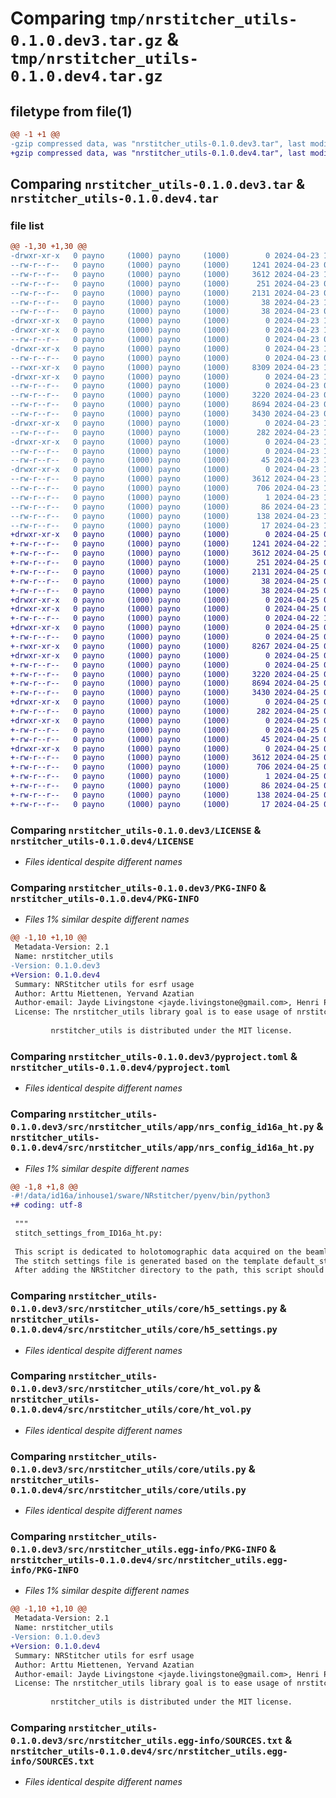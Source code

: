 # Comparing `tmp/nrstitcher_utils-0.1.0.dev3.tar.gz` & `tmp/nrstitcher_utils-0.1.0.dev4.tar.gz`

## filetype from file(1)

```diff
@@ -1 +1 @@
-gzip compressed data, was "nrstitcher_utils-0.1.0.dev3.tar", last modified: Tue Apr 23 13:42:07 2024, max compression
+gzip compressed data, was "nrstitcher_utils-0.1.0.dev4.tar", last modified: Thu Apr 25 06:37:45 2024, max compression
```

## Comparing `nrstitcher_utils-0.1.0.dev3.tar` & `nrstitcher_utils-0.1.0.dev4.tar`

### file list

```diff
@@ -1,30 +1,30 @@
-drwxr-xr-x   0 payno     (1000) payno     (1000)        0 2024-04-23 13:42:07.580072 nrstitcher_utils-0.1.0.dev3/
--rw-r--r--   0 payno     (1000) payno     (1000)     1241 2024-04-23 06:19:33.000000 nrstitcher_utils-0.1.0.dev3/LICENSE
--rw-r--r--   0 payno     (1000) payno     (1000)     3612 2024-04-23 13:42:07.580072 nrstitcher_utils-0.1.0.dev3/PKG-INFO
--rw-r--r--   0 payno     (1000) payno     (1000)      251 2024-04-23 06:19:33.000000 nrstitcher_utils-0.1.0.dev3/README.md
--rw-r--r--   0 payno     (1000) payno     (1000)     2131 2024-04-23 06:24:16.000000 nrstitcher_utils-0.1.0.dev3/pyproject.toml
--rw-r--r--   0 payno     (1000) payno     (1000)       38 2024-04-23 13:42:07.580072 nrstitcher_utils-0.1.0.dev3/setup.cfg
--rw-r--r--   0 payno     (1000) payno     (1000)       38 2024-04-23 06:34:32.000000 nrstitcher_utils-0.1.0.dev3/setup.py
-drwxr-xr-x   0 payno     (1000) payno     (1000)        0 2024-04-23 13:42:07.576073 nrstitcher_utils-0.1.0.dev3/src/
-drwxr-xr-x   0 payno     (1000) payno     (1000)        0 2024-04-23 13:42:07.576073 nrstitcher_utils-0.1.0.dev3/src/nrstitcher_utils/
--rw-r--r--   0 payno     (1000) payno     (1000)        0 2024-04-23 06:19:33.000000 nrstitcher_utils-0.1.0.dev3/src/nrstitcher_utils/__init__.py
-drwxr-xr-x   0 payno     (1000) payno     (1000)        0 2024-04-23 13:42:07.580072 nrstitcher_utils-0.1.0.dev3/src/nrstitcher_utils/app/
--rw-r--r--   0 payno     (1000) payno     (1000)        0 2024-04-23 06:19:33.000000 nrstitcher_utils-0.1.0.dev3/src/nrstitcher_utils/app/__init__.py
--rwxr-xr-x   0 payno     (1000) payno     (1000)     8309 2024-04-23 13:40:29.000000 nrstitcher_utils-0.1.0.dev3/src/nrstitcher_utils/app/nrs_config_id16a_ht.py
-drwxr-xr-x   0 payno     (1000) payno     (1000)        0 2024-04-23 13:42:07.580072 nrstitcher_utils-0.1.0.dev3/src/nrstitcher_utils/core/
--rw-r--r--   0 payno     (1000) payno     (1000)        0 2024-04-23 06:24:31.000000 nrstitcher_utils-0.1.0.dev3/src/nrstitcher_utils/core/__init__.py
--rw-r--r--   0 payno     (1000) payno     (1000)     3220 2024-04-23 07:26:52.000000 nrstitcher_utils-0.1.0.dev3/src/nrstitcher_utils/core/h5_settings.py
--rw-r--r--   0 payno     (1000) payno     (1000)     8694 2024-04-23 07:27:28.000000 nrstitcher_utils-0.1.0.dev3/src/nrstitcher_utils/core/ht_vol.py
--rw-r--r--   0 payno     (1000) payno     (1000)     3430 2024-04-23 06:34:32.000000 nrstitcher_utils-0.1.0.dev3/src/nrstitcher_utils/core/utils.py
-drwxr-xr-x   0 payno     (1000) payno     (1000)        0 2024-04-23 13:42:07.580072 nrstitcher_utils-0.1.0.dev3/src/nrstitcher_utils/resources/
--rw-r--r--   0 payno     (1000) payno     (1000)      282 2024-04-23 13:31:31.000000 nrstitcher_utils-0.1.0.dev3/src/nrstitcher_utils/resources/__init__.py
-drwxr-xr-x   0 payno     (1000) payno     (1000)        0 2024-04-23 13:42:07.580072 nrstitcher_utils-0.1.0.dev3/src/nrstitcher_utils/resources/config_files/
--rw-r--r--   0 payno     (1000) payno     (1000)        0 2024-04-23 13:41:08.000000 nrstitcher_utils-0.1.0.dev3/src/nrstitcher_utils/resources/config_files/__init__.py
--rw-r--r--   0 payno     (1000) payno     (1000)       45 2024-04-23 13:42:01.000000 nrstitcher_utils-0.1.0.dev3/src/nrstitcher_utils/version.py
-drwxr-xr-x   0 payno     (1000) payno     (1000)        0 2024-04-23 13:42:07.580072 nrstitcher_utils-0.1.0.dev3/src/nrstitcher_utils.egg-info/
--rw-r--r--   0 payno     (1000) payno     (1000)     3612 2024-04-23 13:42:07.000000 nrstitcher_utils-0.1.0.dev3/src/nrstitcher_utils.egg-info/PKG-INFO
--rw-r--r--   0 payno     (1000) payno     (1000)      706 2024-04-23 13:42:07.000000 nrstitcher_utils-0.1.0.dev3/src/nrstitcher_utils.egg-info/SOURCES.txt
--rw-r--r--   0 payno     (1000) payno     (1000)        1 2024-04-23 13:42:07.000000 nrstitcher_utils-0.1.0.dev3/src/nrstitcher_utils.egg-info/dependency_links.txt
--rw-r--r--   0 payno     (1000) payno     (1000)       86 2024-04-23 13:42:07.000000 nrstitcher_utils-0.1.0.dev3/src/nrstitcher_utils.egg-info/entry_points.txt
--rw-r--r--   0 payno     (1000) payno     (1000)      138 2024-04-23 13:42:07.000000 nrstitcher_utils-0.1.0.dev3/src/nrstitcher_utils.egg-info/requires.txt
--rw-r--r--   0 payno     (1000) payno     (1000)       17 2024-04-23 13:42:07.000000 nrstitcher_utils-0.1.0.dev3/src/nrstitcher_utils.egg-info/top_level.txt
+drwxr-xr-x   0 payno     (1000) payno     (1000)        0 2024-04-25 06:37:45.276165 nrstitcher_utils-0.1.0.dev4/
+-rw-r--r--   0 payno     (1000) payno     (1000)     1241 2024-04-22 13:12:35.000000 nrstitcher_utils-0.1.0.dev4/LICENSE
+-rw-r--r--   0 payno     (1000) payno     (1000)     3612 2024-04-25 06:37:45.276165 nrstitcher_utils-0.1.0.dev4/PKG-INFO
+-rw-r--r--   0 payno     (1000) payno     (1000)      251 2024-04-25 06:33:30.000000 nrstitcher_utils-0.1.0.dev4/README.md
+-rw-r--r--   0 payno     (1000) payno     (1000)     2131 2024-04-25 06:33:38.000000 nrstitcher_utils-0.1.0.dev4/pyproject.toml
+-rw-r--r--   0 payno     (1000) payno     (1000)       38 2024-04-25 06:37:45.276165 nrstitcher_utils-0.1.0.dev4/setup.cfg
+-rw-r--r--   0 payno     (1000) payno     (1000)       38 2024-04-25 06:33:38.000000 nrstitcher_utils-0.1.0.dev4/setup.py
+drwxr-xr-x   0 payno     (1000) payno     (1000)        0 2024-04-25 06:37:45.276165 nrstitcher_utils-0.1.0.dev4/src/
+drwxr-xr-x   0 payno     (1000) payno     (1000)        0 2024-04-25 06:37:45.276165 nrstitcher_utils-0.1.0.dev4/src/nrstitcher_utils/
+-rw-r--r--   0 payno     (1000) payno     (1000)        0 2024-04-22 12:54:51.000000 nrstitcher_utils-0.1.0.dev4/src/nrstitcher_utils/__init__.py
+drwxr-xr-x   0 payno     (1000) payno     (1000)        0 2024-04-25 06:37:45.276165 nrstitcher_utils-0.1.0.dev4/src/nrstitcher_utils/app/
+-rw-r--r--   0 payno     (1000) payno     (1000)        0 2024-04-25 06:33:38.000000 nrstitcher_utils-0.1.0.dev4/src/nrstitcher_utils/app/__init__.py
+-rwxr-xr-x   0 payno     (1000) payno     (1000)     8267 2024-04-25 06:37:15.000000 nrstitcher_utils-0.1.0.dev4/src/nrstitcher_utils/app/nrs_config_id16a_ht.py
+drwxr-xr-x   0 payno     (1000) payno     (1000)        0 2024-04-25 06:37:45.276165 nrstitcher_utils-0.1.0.dev4/src/nrstitcher_utils/core/
+-rw-r--r--   0 payno     (1000) payno     (1000)        0 2024-04-25 06:33:38.000000 nrstitcher_utils-0.1.0.dev4/src/nrstitcher_utils/core/__init__.py
+-rw-r--r--   0 payno     (1000) payno     (1000)     3220 2024-04-25 06:33:38.000000 nrstitcher_utils-0.1.0.dev4/src/nrstitcher_utils/core/h5_settings.py
+-rw-r--r--   0 payno     (1000) payno     (1000)     8694 2024-04-25 06:33:38.000000 nrstitcher_utils-0.1.0.dev4/src/nrstitcher_utils/core/ht_vol.py
+-rw-r--r--   0 payno     (1000) payno     (1000)     3430 2024-04-25 06:33:38.000000 nrstitcher_utils-0.1.0.dev4/src/nrstitcher_utils/core/utils.py
+drwxr-xr-x   0 payno     (1000) payno     (1000)        0 2024-04-25 06:37:45.276165 nrstitcher_utils-0.1.0.dev4/src/nrstitcher_utils/resources/
+-rw-r--r--   0 payno     (1000) payno     (1000)      282 2024-04-25 06:33:38.000000 nrstitcher_utils-0.1.0.dev4/src/nrstitcher_utils/resources/__init__.py
+drwxr-xr-x   0 payno     (1000) payno     (1000)        0 2024-04-25 06:37:45.276165 nrstitcher_utils-0.1.0.dev4/src/nrstitcher_utils/resources/config_files/
+-rw-r--r--   0 payno     (1000) payno     (1000)        0 2024-04-25 06:33:38.000000 nrstitcher_utils-0.1.0.dev4/src/nrstitcher_utils/resources/config_files/__init__.py
+-rw-r--r--   0 payno     (1000) payno     (1000)       45 2024-04-25 06:35:22.000000 nrstitcher_utils-0.1.0.dev4/src/nrstitcher_utils/version.py
+drwxr-xr-x   0 payno     (1000) payno     (1000)        0 2024-04-25 06:37:45.276165 nrstitcher_utils-0.1.0.dev4/src/nrstitcher_utils.egg-info/
+-rw-r--r--   0 payno     (1000) payno     (1000)     3612 2024-04-25 06:37:45.000000 nrstitcher_utils-0.1.0.dev4/src/nrstitcher_utils.egg-info/PKG-INFO
+-rw-r--r--   0 payno     (1000) payno     (1000)      706 2024-04-25 06:37:45.000000 nrstitcher_utils-0.1.0.dev4/src/nrstitcher_utils.egg-info/SOURCES.txt
+-rw-r--r--   0 payno     (1000) payno     (1000)        1 2024-04-25 06:37:45.000000 nrstitcher_utils-0.1.0.dev4/src/nrstitcher_utils.egg-info/dependency_links.txt
+-rw-r--r--   0 payno     (1000) payno     (1000)       86 2024-04-25 06:37:45.000000 nrstitcher_utils-0.1.0.dev4/src/nrstitcher_utils.egg-info/entry_points.txt
+-rw-r--r--   0 payno     (1000) payno     (1000)      138 2024-04-25 06:37:45.000000 nrstitcher_utils-0.1.0.dev4/src/nrstitcher_utils.egg-info/requires.txt
+-rw-r--r--   0 payno     (1000) payno     (1000)       17 2024-04-25 06:37:45.000000 nrstitcher_utils-0.1.0.dev4/src/nrstitcher_utils.egg-info/top_level.txt
```

### Comparing `nrstitcher_utils-0.1.0.dev3/LICENSE` & `nrstitcher_utils-0.1.0.dev4/LICENSE`

 * *Files identical despite different names*

### Comparing `nrstitcher_utils-0.1.0.dev3/PKG-INFO` & `nrstitcher_utils-0.1.0.dev4/PKG-INFO`

 * *Files 1% similar despite different names*

```diff
@@ -1,10 +1,10 @@
 Metadata-Version: 2.1
 Name: nrstitcher_utils
-Version: 0.1.0.dev3
+Version: 0.1.0.dev4
 Summary: NRStitcher utils for esrf usage
 Author: Arttu Miettenen, Yervand Azatian
 Author-email: Jayde Livingstone <jayde.livingstone@gmail.com>, Henri Payno <henri.payno@esrf.fr>
 License: The nrstitcher_utils library goal is to ease usage of nrstitcher at esrf
         
         nrstitcher_utils is distributed under the MIT license.
```

### Comparing `nrstitcher_utils-0.1.0.dev3/pyproject.toml` & `nrstitcher_utils-0.1.0.dev4/pyproject.toml`

 * *Files identical despite different names*

### Comparing `nrstitcher_utils-0.1.0.dev3/src/nrstitcher_utils/app/nrs_config_id16a_ht.py` & `nrstitcher_utils-0.1.0.dev4/src/nrstitcher_utils/app/nrs_config_id16a_ht.py`

 * *Files 1% similar despite different names*

```diff
@@ -1,8 +1,8 @@
-#!/data/id16a/inhouse1/sware/NRstitcher/pyenv/bin/python3
+# coding: utf-8
 
 """
 stitch_settings_from_ID16a_ht.py:
 
 This script is dedicated to holotomographic data acquired on the beamline ID16A at the ESRF, and is used to generate a stitch settings file to be used as input to nr_stitcher.py. 
 The stitch settings file is generated based on the template default_stitch_settings.py provided with nr_stitcher, with parameters mofdified based on user-selected options.
 After adding the NRStitcher directory to the path, this script should be run from the directory where the generated stitch settings file is to be saved.
```

### Comparing `nrstitcher_utils-0.1.0.dev3/src/nrstitcher_utils/core/h5_settings.py` & `nrstitcher_utils-0.1.0.dev4/src/nrstitcher_utils/core/h5_settings.py`

 * *Files identical despite different names*

### Comparing `nrstitcher_utils-0.1.0.dev3/src/nrstitcher_utils/core/ht_vol.py` & `nrstitcher_utils-0.1.0.dev4/src/nrstitcher_utils/core/ht_vol.py`

 * *Files identical despite different names*

### Comparing `nrstitcher_utils-0.1.0.dev3/src/nrstitcher_utils/core/utils.py` & `nrstitcher_utils-0.1.0.dev4/src/nrstitcher_utils/core/utils.py`

 * *Files identical despite different names*

### Comparing `nrstitcher_utils-0.1.0.dev3/src/nrstitcher_utils.egg-info/PKG-INFO` & `nrstitcher_utils-0.1.0.dev4/src/nrstitcher_utils.egg-info/PKG-INFO`

 * *Files 1% similar despite different names*

```diff
@@ -1,10 +1,10 @@
 Metadata-Version: 2.1
 Name: nrstitcher_utils
-Version: 0.1.0.dev3
+Version: 0.1.0.dev4
 Summary: NRStitcher utils for esrf usage
 Author: Arttu Miettenen, Yervand Azatian
 Author-email: Jayde Livingstone <jayde.livingstone@gmail.com>, Henri Payno <henri.payno@esrf.fr>
 License: The nrstitcher_utils library goal is to ease usage of nrstitcher at esrf
         
         nrstitcher_utils is distributed under the MIT license.
```

### Comparing `nrstitcher_utils-0.1.0.dev3/src/nrstitcher_utils.egg-info/SOURCES.txt` & `nrstitcher_utils-0.1.0.dev4/src/nrstitcher_utils.egg-info/SOURCES.txt`

 * *Files identical despite different names*

